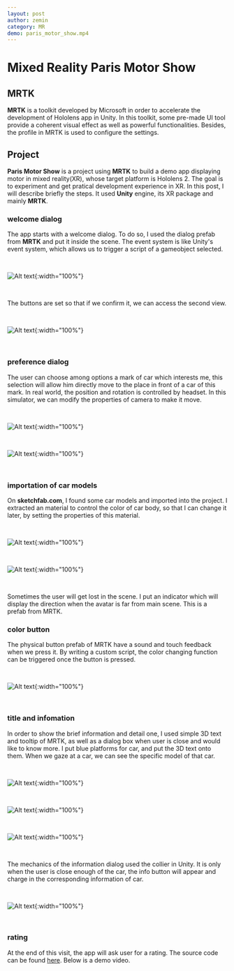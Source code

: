 ```yaml
---
layout: post
author: zemin 
category: MR 
demo: paris_motor_show.mp4
---
```


# Mixed Reality Paris Motor Show

## MRTK

**MRTK** is a toolkit developed by Microsoft in order to accelerate the development of Hololens app in Unity. In this toolkit, some pre-made UI tool provide a coherent visual effect as well as powerful functionalities. Besides, the profile in MRTK is used to configure the settings.

## Project

**Paris Motor Show** is a project using **MRTK** to build a demo app displaying motor in mixed reality(XR), whose target platform is Hololens 2. The goal is to experiment and get pratical development experience in XR.  In this post, I will describe briefly the steps. It used **Unity** engine, its XR package and mainly **MRTK**.

### welcome dialog

The app starts with a welcome dialog. To do so, I used the dialog prefab from **MRTK** and put it inside the scene. The event system is like Unity's event system, which allows us to trigger a script of a gameobject selected.

&nbsp;

![Alt text](https://raw.githubusercontent.com/zemin-xu/zemin-xu.github.io/master/assets/images/pms/dialog_prefab.png " "){:width="100%"}

&nbsp;

The buttons are set so that if we confirm it, we can access the second view.

&nbsp;

![Alt text](https://raw.githubusercontent.com/zemin-xu/zemin-xu.github.io/master/assets/images/pms/dialog_first.png " "){:width="100%"}

&nbsp;

### preference dialog

The user can choose among options a mark of car which interests me, this selection will allow him directly move to the place in front of a car of this mark. In real world, the position and rotation is controlled by headset. In this simulator, we can modify the properties of camera to make it move.

&nbsp;

![Alt text](https://raw.githubusercontent.com/zemin-xu/zemin-xu.github.io/master/assets/images/pms/option_buttons.png " "){:width="100%"}

&nbsp;

![Alt text](https://raw.githubusercontent.com/zemin-xu/zemin-xu.github.io/master/assets/images/pms/dialog_button_config.png " "){:width="100%"}

&nbsp;


### importation of car models

On **sketchfab.com**, I found some car models and imported into the project. I extracted an material to control the color of car body, so that I can change it later, by setting the properties of this material.

&nbsp;

![Alt text](https://raw.githubusercontent.com/zemin-xu/zemin-xu.github.io/master/assets/images/pms/models.png " "){:width="100%"}

&nbsp;

![Alt text](https://raw.githubusercontent.com/zemin-xu/zemin-xu.github.io/master/assets/images/pms/model_color.png " "){:width="100%"}

&nbsp;

Sometimes the user will get lost in the scene. I put an indicator which will display the direction when the avatar is far from main scene. This is a prefab from MRTK.

### color button

The physical button prefab of MRTK have a sound and touch feedback when we press it. By writing a custom script, the color changing function can be triggered once the button is pressed.

&nbsp;

![Alt text](https://raw.githubusercontent.com/zemin-xu/zemin-xu.github.io/master/assets/images/pms/color_button.png " "){:width="100%"}

&nbsp;

### title and infomation

In order to show the brief information and detail one, I used simple 3D text and tooltip of MRTK, as well as a dialog box when user is close and would like to know more. I put blue platforms for car, and put the 3D text onto them. When we gaze at a car, we can see the specific model of that car.

&nbsp;

![Alt text](https://raw.githubusercontent.com/zemin-xu/zemin-xu.github.io/master/assets/images/pms/platforms.png " "){:width="100%"}

&nbsp;

![Alt text](https://raw.githubusercontent.com/zemin-xu/zemin-xu.github.io/master/assets/images/pms/titles.png " "){:width="100%"}

&nbsp;

![Alt text](https://raw.githubusercontent.com/zemin-xu/zemin-xu.github.io/master/assets/images/pms/tooltip.png " "){:width="100%"}

&nbsp;

The mechanics of the information dialog used the collier in Unity. It is only when the user is close enough of the car, the info button will appear and charge in the corresponding information of car.

&nbsp;

![Alt text](https://raw.githubusercontent.com/zemin-xu/zemin-xu.github.io/master/assets/images/pms/moreinfo.png " "){:width="100%"}

&nbsp;

### rating

At the end of this visit, the app will ask user for a rating. The source code can be found [here](). Below is a demo video.

&nbsp;
